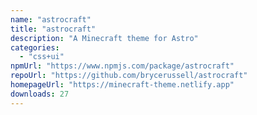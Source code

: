 ```yaml
---
name: "astrocraft"
title: "astrocraft"
description: "A Minecraft theme for Astro"
categories:
  - "css+ui"
npmUrl: "https://www.npmjs.com/package/astrocraft"
repoUrl: "https://github.com/brycerussell/astrocraft"
homepageUrl: "https://minecraft-theme.netlify.app"
downloads: 27
---
```

